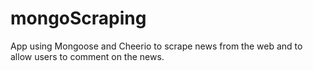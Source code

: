 # mongoScraping
App using Mongoose and Cheerio to scrape news from the web and to allow users to comment on the news.
